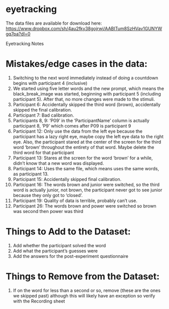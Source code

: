 # eyetracking

The data files are available for download here: 
https://www.dropbox.com/sh/4au2fky38gojrwj/AABITum8SzHVav1GUNYWgq7pa?dl=0


Eyetracking Notes

# Mistakes/edge cases in the data:
1. Switching to the next word immediately instead of doing a countdown begins with participant 4 (inclusive)
2. We started using five letter words and the new prompt, which means the  black_break_image was started, beginning with participant 5 (including participant 5). After that, no more changes were made to the stimuli.
3. Participant 6: Accidentally skipped the third word (brown), accidentally skipped the final calibration.
4. Participant 7: Bad calibration.
5. Participants 8, 9: ‘P09’ in the ‘ParticipantName’ column is actually participant 8, ‘P9’ which comes after P09 is participant 9
6. Participant 12: Only use the data from the left eye because the participant has a lazy right eye, maybe copy the left eye data to the right eye. Also, the participant stared at the center of the screen for the third word ‘brown’ throughout the entirety of that word. Maybe delete the third word for that participant
7. Participant 13: Stares at the screen for the word ‘brown’ for a while, didn’t know that a new word was displayed. 
8. Participant 14: Uses the same file, which means uses the same words, as participant 13. 
9. Participant 15: Accidentally skipped final calibration.
10. Participant 16: The words brown and junior were switched, so the third word is actually junior, not brown, the participant never got to see junior because they only got to ‘closed’. 
11. Participant 19: Quality of data is terrible, probably can’t use.
12. Participant 26: The words brown and power were switched so brown was second then power was third


# Things to Add to the Dataset:
1. Add whether the participant solved the word
2. Add what the participant’s guesses were
3. Add the answers for the post-experiment questionnaire

# Things to Remove from the Dataset:
1. If on the word for less than a second or so, remove (these are the ones we skipped past) although this will likely have an exception so verify with the Recording sheet




